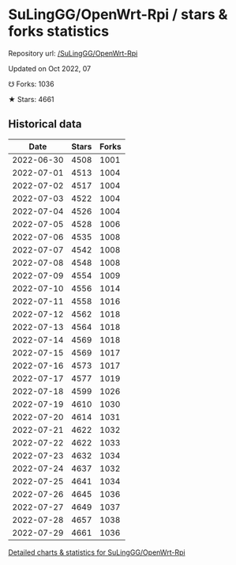 # SuLingGG/OpenWrt-Rpi / stars & forks statistics

Repository url: [/SuLingGG/OpenWrt-Rpi](https://github.com/SuLingGG/OpenWrt-Rpi)

Updated on Oct 2022, 07

☋ Forks: 1036

★ Stars: 4661

## Historical data
| Date | Stars | Forks |
|------|-------|-------|
| 2022-06-30 | 4508 | 1001 | 
| 2022-07-01 | 4513 | 1004 | 
| 2022-07-02 | 4517 | 1004 | 
| 2022-07-03 | 4522 | 1004 | 
| 2022-07-04 | 4526 | 1004 | 
| 2022-07-05 | 4528 | 1006 | 
| 2022-07-06 | 4535 | 1008 | 
| 2022-07-07 | 4542 | 1008 | 
| 2022-07-08 | 4548 | 1008 | 
| 2022-07-09 | 4554 | 1009 | 
| 2022-07-10 | 4556 | 1014 | 
| 2022-07-11 | 4558 | 1016 | 
| 2022-07-12 | 4562 | 1018 | 
| 2022-07-13 | 4564 | 1018 | 
| 2022-07-14 | 4569 | 1018 | 
| 2022-07-15 | 4569 | 1017 | 
| 2022-07-16 | 4573 | 1017 | 
| 2022-07-17 | 4577 | 1019 | 
| 2022-07-18 | 4599 | 1026 | 
| 2022-07-19 | 4610 | 1030 | 
| 2022-07-20 | 4614 | 1031 | 
| 2022-07-21 | 4622 | 1032 | 
| 2022-07-22 | 4622 | 1033 | 
| 2022-07-23 | 4632 | 1034 | 
| 2022-07-24 | 4637 | 1032 | 
| 2022-07-25 | 4641 | 1034 | 
| 2022-07-26 | 4645 | 1036 | 
| 2022-07-27 | 4649 | 1037 | 
| 2022-07-28 | 4657 | 1038 | 
| 2022-07-29 | 4661 | 1036 | 


[Detailed charts & statistics for SuLingGG/OpenWrt-Rpi](https://reviewgithub.com/rep/SuLingGG/OpenWrt-Rpi)
